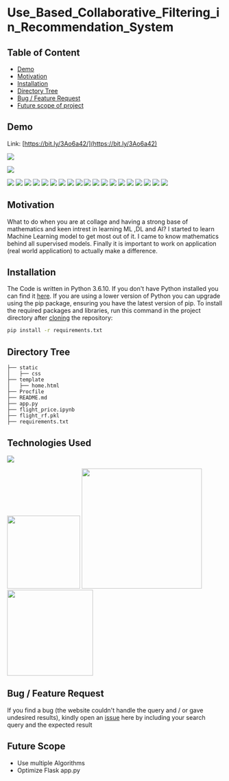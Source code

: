 # Use_Based_Collaborative_Filtering_in_Recommendation_System

## Table of Content
  * [Demo](#demo)
  * [Motivation](#motivation)
  * [Installation](#installation)
  * [Directory Tree](#directory-tree)
  * [Bug / Feature Request](#bug---feature-request)
  * [Future scope of project](#future-scope)


## Demo
Link: [https://bit.ly/3Ao6a42/](https://bit.ly/3Ao6a42)

[![](https://imgur.com/lGZz0kk.png)](https://bit.ly/3Ao6a42)

[![](https://imgur.com/cQl6dFa.png)](https://bit.ly/3Ao6a42)

[![](https://imgur.com/NU7pXhm.png)](https://bit.ly/3Ao6a42)
[![](https://imgur.com/4cNJ0ry.png)](https://bit.ly/3Ao6a42)
[![](https://imgur.com/78oZpQs.png)](https://bit.ly/3Ao6a42)
[![](https://imgur.com/YdTYS0i.png)](https://bit.ly/3Ao6a42)
[![](https://imgur.com/VeUGYgu.png)](https://bit.ly/3Ao6a42)
[![](https://imgur.com/cVb20jw.png)](https://bit.ly/3Ao6a42)
[![](https://imgur.com/qWaYsm4.png)](https://bit.ly/3Ao6a42)
[![](https://imgur.com/8HEGnRV.png)](https://bit.ly/3Ao6a42)
[![](https://imgur.com/X3OvcJV.png)](https://bit.ly/3Ao6a42)
[![](https://imgur.com/kfScpMG.png)](https://bit.ly/3Ao6a42)
[![](https://imgur.com/CRn36IV.png)](https://bit.ly/3Ao6a42)
[![](https://imgur.com/42xMXcZ.png)](https://bit.ly/3Ao6a42)
[![](https://imgur.com/ZYCvd3l.png)](https://bit.ly/3Ao6a42)
[![](https://imgur.com/ZYCvd3l.png)](https://bit.ly/3Ao6a42)
[![](https://imgur.com/KceacgL.png)](https://bit.ly/3Ao6a42)
[![](https://imgur.com/uqYUbcq.png)](https://bit.ly/3Ao6a42)
[![](https://imgur.com/zz8vG5h.png)](https://bit.ly/3Ao6a42)
[![](https://imgur.com/F5Ly0He.png)](https://bit.ly/3Ao6a42)
[![](https://imgur.com/HdUpsAA.png)](https://bit.ly/3Ao6a42)

## Motivation
What to do when you are at collage and having a strong base of mathematics and keen intrest in learning ML ,DL and AI? I started to learn Machine Learning model to get most out of it. I came to know mathematics behind all supervised models. Finally it is important to work on application (real world application) to actually make a difference.

## Installation
The Code is written in Python 3.6.10. If you don't have Python installed you can find it [here](https://www.python.org/downloads/). If you are using a lower version of Python you can upgrade using the pip package, ensuring you have the latest version of pip. To install the required packages and libraries, run this command in the project directory after [cloning](https://www.howtogeek.com/451360/how-to-clone-a-github-repository/) the repository:
```bash
pip install -r requirements.txt
```

## Directory Tree 
```
├── static 
│   ├── css
├── template
│   ├── home.html
├── Procfile
├── README.md
├── app.py
├── flight_price.ipynb
├── flight_rf.pkl
├── requirements.txt
```

## Technologies Used

![](https://forthebadge.com/images/badges/made-with-python.svg)

[<img target="_blank" src="https://flask.palletsprojects.com/en/1.1.x/_images/flask-logo.png" width=170>](https://flask.palletsprojects.com/en/1.1.x/) [<img target="_blank" src="https://number1.co.za/wp-content/uploads/2017/10/gunicorn_logo-300x85.png" width=280>](https://gunicorn.org) [<img target="_blank" src="https://scikit-learn.org/stable/_static/scikit-learn-logo-small.png" width=200>](https://scikit-learn.org/stable/) 


## Bug / Feature Request

If you find a bug (the website couldn't handle the query and / or gave undesired results), kindly open an [issue](https://github.com/Shubhankar9934/Flight-Fare-Price-Prediction-/issues) here by including your search query and the expected result

## Future Scope

* Use multiple Algorithms
* Optimize Flask app.py
